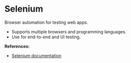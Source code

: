 # Selenium

Browser automation for testing web apps.

- Supports multiple browsers and programming languages.
- Use for end-to-end and UI testing.

**References:**
- [Selenium documentation](https://www.selenium.dev/)
